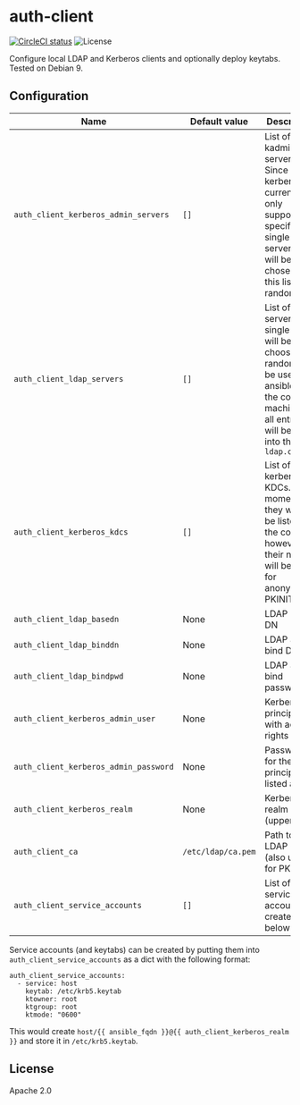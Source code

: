 # auth-client
[![CircleCI status](https://img.shields.io/circleci/project/github/uubk/auth-client/master.svg?style=shield)](https://circleci.com/gh/uubk/auth-server/tree/master)
![License](https://img.shields.io/github/license/uubk/auth-client.svg?style=popout)

Configure local LDAP and Kerberos clients and optionally deploy keytabs. Tested on Debian 9.

## Configuration
| Name | Default value | Description |
| ---- | ------------- | ----------- |
|`auth_client_kerberos_admin_servers` | `[]` | List of kadmin servers. Since kerberos currently only supports specifying a single admin server, one will be chosen from this list at random. |
|`auth_client_ldap_servers`|`[]`| List of LDAP servers. A single entry will be choosen at random to be used by ansible from the control machine and all entrys will be put into the `ldap.conf` |
|`auth_client_kerberos_kdcs`|`[]`| List of kerberos KDCs. At the moment, they will not be listed in the config, however their names will be listed for anonymous PKINIT |
|`auth_client_ldap_basedn` | None | LDAP base DN |
|`auth_client_ldap_binddn` | None | LDAP admin bind DN |
|`auth_client_ldap_bindpwd` | None | LDAP admin bind password |
|`auth_client_kerberos_admin_user` | None | Kerberos principal with admin rights |
|`auth_client_kerberos_admin_password` | None | Password for the principal listed above |
|`auth_client_kerberos_realm` | None | Kerberos realm (uppercase!) |
|`auth_client_ca` | `/etc/ldap/ca.pem` | Path to LDAP CA (also used for PKINIT) |
|`auth_client_service_accounts` | `[]` | List of service accounts to create, see below. |

Service accounts (and keytabs) can be created by putting them into `auth_client_service_accounts` as a dict with the following format:
```
auth_client_service_accounts:
  - service: host
    keytab: /etc/krb5.keytab
    ktowner: root
    ktgroup: root
    ktmode: "0600"
```
This would create `host/{{ ansible_fqdn }}@{{ auth_client_kerberos_realm }}` and store it in `/etc/krb5.keytab`.

## License
Apache 2.0
